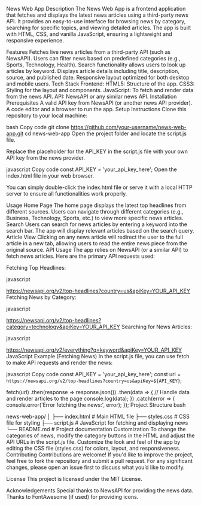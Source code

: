 News Web App
Description
The News Web App is a frontend application that fetches and displays the latest news articles using a third-party news API. It provides an easy-to-use interface for browsing news by category, searching for specific topics, and viewing detailed articles. The app is built with HTML, CSS, and vanilla JavaScript, ensuring a lightweight and responsive experience.

Features
Fetches live news articles from a third-party API (such as NewsAPI).
Users can filter news based on predefined categories (e.g., Sports, Technology, Health).
Search functionality allows users to look up articles by keyword.
Displays article details including title, description, source, and published date.
Responsive layout optimized for both desktop and mobile users.
Tech Stack
Frontend:
HTML5: Structure of the app.
CSS3: Styling for the layout and components.
JavaScript: To fetch and render data from the news API.
API: NewsAPI or any similar news API.
Installation
Prerequisites
A valid API key from NewsAPI (or another news API provider).
A code editor and a browser to run the app.
Setup Instructions
Clone this repository to your local machine:

bash
Copy code
git clone https://github.com/your-username/news-web-app.git
cd news-web-app
Open the project folder and locate the script.js file.

Replace the placeholder for the API_KEY in the script.js file with your own API key from the news provider.

javascript
Copy code
const API_KEY = 'your_api_key_here';
Open the index.html file in your web browser.

You can simply double-click the index.html file or serve it with a local HTTP server to ensure all functionalities work properly.

Usage
Home Page
The home page displays the latest top headlines from different sources.
Users can navigate through different categories (e.g., Business, Technology, Sports, etc.) to view more specific news articles.
Search
Users can search for news articles by entering a keyword into the search bar.
The app will display relevant articles based on the search query.
Article View
Clicking on any news article will redirect the user to the full article in a new tab, allowing users to read the entire news piece from the original source.
API Usage
The app relies on NewsAPI (or a similar API) to fetch news articles. Here are the primary API requests used:

Fetching Top Headlines:

javascript

https://newsapi.org/v2/top-headlines?country=us&apiKey=YOUR_API_KEY
Fetching News by Category:

javascript

https://newsapi.org/v2/top-headlines?category=technology&apiKey=YOUR_API_KEY
Searching for News Articles:

javascript

https://newsapi.org/v2/everything?q=keyword&apiKey=YOUR_API_KEY
JavaScript Example (Fetching News)
In the script.js file, you can use fetch to make API requests and render the news:

javascript
Copy code
const API_KEY = 'your_api_key_here';
const url = `https://newsapi.org/v2/top-headlines?country=us&apiKey=${API_KEY}`;

fetch(url)
  .then(response => response.json())
  .then(data => {
    // Handle data and render articles to the page
    console.log(data);
  })
  .catch(error => {
    console.error('Error fetching the news:', error);
  });
Project Structure
bash

news-web-app/
│
├── index.html          # Main HTML file
├── styles.css          # CSS file for styling
├── script.js           # JavaScript for fetching and displaying news
└── README.md           # Project documentation
Customization
To change the categories of news, modify the category buttons in the HTML and adjust the API URLs in the script.js file.
Customize the look and feel of the app by editing the CSS file (styles.css) for colors, layout, and responsiveness.
Contributing
Contributions are welcome! If you'd like to improve the project, feel free to fork the repository and submit a pull request. For any significant changes, please open an issue first to discuss what you’d like to modify.

License
This project is licensed under the MIT License.

Acknowledgements
Special thanks to NewsAPI for providing the news data.
Thanks to FontAwesome (if used) for providing icons.

